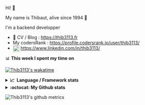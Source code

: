 Hi! 👋

My name is Thibaut, alive since 1994 🍷

I'm a backend developper

-   📝 CV / Blog : https://thib3113.fr
-   My codersRank : https://profile.codersrank.io/user/thib3113/
-   <a href="https://www.linkedin.com/in/thib3113/"><img align="left" alt="Thib3113's Linkedin" width="21px" src="https://raw.githubusercontent.com/peterthehan/peterthehan/master/assets/linkedin.svg" /></a> https://www.linkedin.com/in/thib3113/

📊 **This week I spent my time on**

[![Thib3113's wakatime](https://github-readme-stats.vercel.app/api/wakatime?username=thib3113&layout=default&theme=dracula&langs_count=6&hide_title=true&hide_border=true)](https://wakatime.com/@thib3113)

<details>
  <summary><b>📈&nbsp;&nbsp;Language&nbsp;/&nbsp;Framework stats</b></summary>
  <br/>  
  <a href='https://profile.codersrank.io/user/thib3113/'>
  <img src='http://cr-skills-chart-widget.azurewebsites.net/api/api?username=thib3113&padding=30&skills=php,batchfile,javascript,less,mysql,reactjs,scss,shell,typescript,vue'>
  </a>
</details>

<details>
  <summary><b>:octocat: My Github stats</b></summary>
  <br/>  
  
  <img src="https://github-readme-stats.vercel.app/api?username=thib3113&theme=dracula&show_icons=true&" alt="Thib3113's GitHub stats" />

<!--START_SECTION:activity-->

1. 🎉 Merged PR [#146](https://github.com/thib3113/unifi-client/pull/146) in [thib3113/unifi-client](https://github.com/thib3113/unifi-client)
2. ❗️ Closed issue [#130](https://github.com/thib3113/unifi-client/issues/130) in [thib3113/unifi-client](https://github.com/thib3113/unifi-client)
3. 💪 Opened PR [#146](https://github.com/thib3113/unifi-client/pull/146) in [thib3113/unifi-client](https://github.com/thib3113/unifi-client)
4. 🎉 Merged PR [#145](https://github.com/thib3113/unifi-client/pull/145) in [thib3113/unifi-client](https://github.com/thib3113/unifi-client)
5. 🎉 Merged PR [#143](https://github.com/thib3113/unifi-client/pull/143) in [thib3113/unifi-client](https://github.com/thib3113/unifi-client)
 <!--END_SECTION:activity-->

</details>

![Thib3113's github metrics](https://gist.githubusercontent.com/thib3113/83a96e16f8bca103f1b0e376186c66ec/raw/github-metrics.svg)
